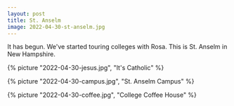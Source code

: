 ```yaml
---
layout: post
title: St. Anselm
image: 2022-04-30-st-anselm.jpg
---
```


It has begun. We've started touring colleges with Rosa. This is St. Anselm in New Hampshire. 

<!--more-->

{% picture "2022-04-30-jesus.jpg", "It's Catholic" %}

{% picture "2022-04-30-campus.jpg", "St. Anselm Campus" %}

{% picture "2022-04-30-coffee.jpg", "College Coffee House" %}
